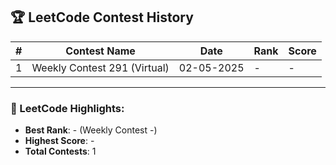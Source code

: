 ## 🏆 LeetCode Contest History

| # | Contest Name         | Date       | Rank  | Score |
|---|----------------------|------------|-------|-------|
| 1 | Weekly Contest 291 (Virtual) | 02-05-2025 | -  |  -  |


---

### 📌 LeetCode Highlights:
- **Best Rank**: - (Weekly Contest -)
- **Highest Score**: -
- **Total Contests**: 1
